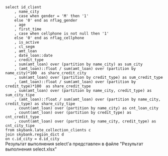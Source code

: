 <code SQL>
select id_client
    , name_city
    , case when gender = 'M' then '1'
    else '0' end as nflag_gender
    , age
    , first_time
    , case when cellphone is not null then '1'
    else '0' end as nflag_cellphone
    , is_active
    , cl_segm
    , amt_loan
    , date_loan::date
    , credit_type
    , sum(amt_loan) over (partition by name_city) as sum_city
    , (amt_loan)::float / sum(amt_loan) over (partition by name_city)*100  as share_credit_city
    , sum(amt_loan) over (partition by credit_type) as sum_credit_type
    , (amt_loan)::float / sum(amt_loan) over (partition by credit_type)*100  as share_credit_type
    , sum(amt_loan) over (partition by name_city, credit_type) as sum_city_tipe
    , (amt_loan)::float / sum(amt_loan) over (partition by name_city, credit_type) as share_city_tipe
    , count(amt_loan) over (partition by name_city) as cnt_loan_city
    , count(amt_loan) over (partition by credit_type) as cnt_credit_type
    , count(amt_loan) over (partition by name_city, credit_type) as cnt_city_tipe
from skybank.late_collection_clients c
join skybank.region_dict d
on c.id_city = d.id_city
</code>
Результат выполнения select'а представлен в файле "Результат выполнения select.xlsx"
